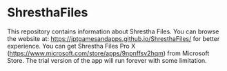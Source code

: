 # ShresthaFiles
This repository contains information about Shrestha Files. You can browse the website at: https://jptgamesandapps.github.io/ShresthaFiles/ for better experience. You can get Shrestha Files Pro X (https://www.microsoft.com/store/apps/9npnffsv2hqm) from Microsoft Store. The trial version of the app will run forever with some limitation.
